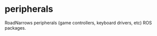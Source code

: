 peripherals
===========

RoadNarrows peripherals (game controllers, keyboard drivers, etc) ROS packages.
